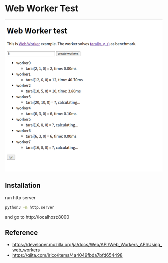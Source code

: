# Web Worker Test

![screen-shot](./img/screen-shot.png)

## Installation
run http server
```sh
python3 -m http.server
```
and go to http://localhost:8000

## Reference
- https://developer.mozilla.org/ja/docs/Web/API/Web_Workers_API/Using_web_workers
- https://qiita.com/irico/items/4a4049fbda7bfd654498